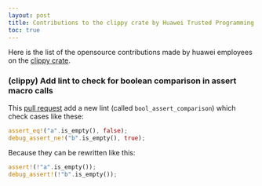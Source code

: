 ```yaml
---
layout: post
title: Contributions to the clippy crate by Huawei Trusted Programming 
toc: true
---
```


Here is the list of the opensource contributions made by huawei employees on the [clippy crate](https://github.com/rust-lang/rust-clippy).

### (clippy) Add lint to check for boolean comparison in assert macro calls

This [pull request](https://github.com/rust-lang/rust-clippy/pull/7083) add a new lint (called `bool_assert_comparison`) which check cases like these:

```rust
assert_eq!("a".is_empty(), false);
debug_assert_ne!("b".is_empty(), true);
```

Because they can be rewritten like this:

```rust
assert!(!"a".is_empty());
debug_assert!(!"b".is_empty());
```
